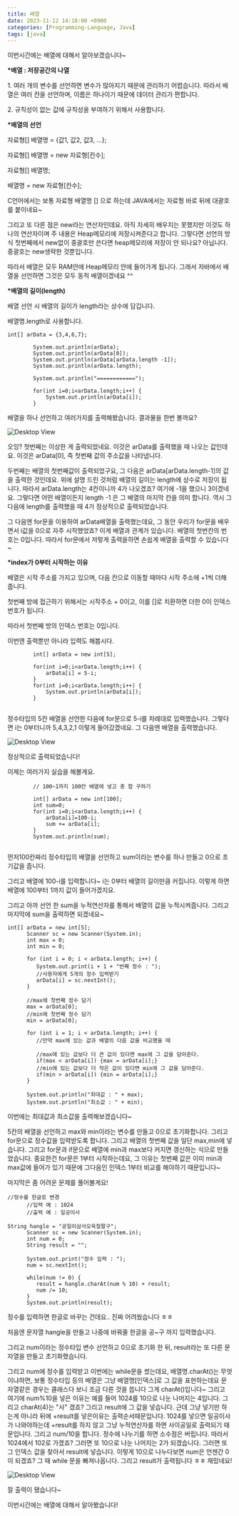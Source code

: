 ```yaml
---
title: 배열
date: 2023-11-12 14:10:00 +0900
categories: [Programming-Language, Java]
tags: [java]
---
```



이번시간에는 배열에 대해서 알아보겠습니다~

**\*배열 : 저장공간의 나열**

1\. 여러 개의 변수를 선언하면 변수가 많아지기 때문에 관리하기 어렵습니다. 따라서 배열은 여러 칸을 선언하며, 이름은 하나이기 때문에 데이터 관리가 편합니다.

2\. 규칙성이 없는 값에 규칙성을 부여하기 위해서 사용합니다.

**\*배열의 선언**

자료형\[\] 배열명 = {값1, 값2, 값3, ...};

자료형\[\] 배열명 = new 자료형\[칸수\];

자료형\[\] 배열명;

배열명 = new 자료형\[칸수\];

C언어에서는 보통 자료형 배열명 \[\] 으로 하는데 JAVA에서는 자료형 바로 뒤에 대괄호를 붙이네요~

그리고 또 다른 점은 new라는 연산자인데요. 아직 자세히 배우지는 못했지만 이것도 하나의 연산자이며 주 내용은 Heap메모리에 저장시켜준다고 합니다. 그렇다면 선언의 방식 첫번째에서 new없이 중괄호만 쓴다면 heap메모리에 저장이 안 되나요? 아닙니다. 중괄호는 new생략한 것뿐입니다.

따라서 배열은 모두 RAM안에 Heap메모리 안에 들어가게 됩니다. 그래서 자바에서 배열을 선언하면 그것은 모두 동적 배열이겠네요 ^^

**\*배열의 길이(length)**

배열 선언 시 배열의 길이가 length라는 상수에 담깁니다.

배열명.length로 사용합니다.

```
int[] arData = {3,4,6,7};
		
		System.out.println(arData);
		System.out.println(arData[0]);
		System.out.println(arData[arData.length -1]);
		System.out.println(arData.length);

		System.out.println("============");

		for(int i=0;i<arData.length;i++) {
			System.out.println(arData[i]);
		}
```

배열을 하나 선언하고 여러가지를 출력해봤습니다. 결과물을 한번 볼까요?

![Desktop View](/assets/img/Programming-Language/Java/Array/1.png)

오잉? 첫번째는 이상한 게 출력되었네요. 이것은 arData를 출력했을 때 나오는 값인데요. 이것은 arData\[0\], 즉 첫번째 값의 주소값을 나타냅니다.

두번째는 배열의 첫번째값이 출력되었구요, 그 다음은 arData\[arData.length-1\]의 값을 출력한 것인데요. 위에 설명 드린 것처럼 배열의 길이는 length에 상수로 저장이 됩니다. 따라서 arData.length는 4칸이니까 4가 나오겠죠? 여기에 -1을 했으니 3이겠네요. 그렇다면 어떤 배열이든지 length -1 은 그 배열의 마지막 칸을 의미 합니다. 역시 그 다음에 length를 출력했을 때 4가 정상적으로 출력되었습니다.

그 다음엔 for문을 이용하여 arData배열을 출력했는데요, 그 동안 우리가 for문을 배우면서 i값을 0으로 자주 시작했었죠? 이게 배열과 관계가 있습니다. 배열의 첫번칸의 번호는 0입니다. 따라서 for문에서 저렇게 출력을하면 손쉽게 배열을 출력할 수 있습니다~

**\*index가 0부터 시작하는 이유**

배열은 시작 주소를 가지고 있으며, 다음 칸으로 이동할 때마다 시작 주소에 +1씩 더해줍니다.

첫번째 방에 접근하기 위해서는 시작주소 + 0이고, 이를 \[\]로 치환하면 더한 0이 인덱스 번호가 됩니다.

따라서 첫번째 방의 인덱스 번호는 0입니다.

이번엔 출력뿐만 아니라 입력도 해봅시다.

```
		int[] arData = new int[5];
		
		for(int i=0;i<arData.length;i++) {
			arData[i] = 5-i;
		}
		for(int i=0;i<arData.length;i++) {
			System.out.println(arData[i]);
		}
	
```

정수타입의 5칸 배열을 선언한 다음에 for문으로 5-i를 차례대로 입력했습니다. 그렇다면 i는 0부터니까 5,4,3,2,1 이렇게 들어갔겠네요. 그 다음엔 배열을 출력했습니다.

![Desktop View](/assets/img/Programming-Language/Java/Array/2.png)

정상적으로 출력되었습니다!

이제는 여러가지 실습을 해볼게요.

```
		// 100~1까지 100칸 배열에 넣고 총 합 구하기
		
		int[] arData = new int[100];
		int sum=0;
		for(int i=0;i<arData.length;i++) {
			arData[i]=100-i;
			sum += arData[i];
		}
		System.out.println(sum);
	
```

먼저100칸짜리 정수타입의 배열을 선언하고 sum이라는 변수를 하나 만들고 0으로 초기값을 줍니다.

그리고 배열에 100-i를 입력합니다~ i는 0부터 배열의 길이만큼 커집니다. 이렇게 하면 배열에 100부터 1까지 값이 들어가겠지요.

그리고 아까 선언 한 sum을 누적연산자를 통해서 배열의 값을 누적시켜줍니다. 그리고 마지막에 sum을 출력하면 되겠네요~

```
int[] arData = new int[5];
      Scanner sc = new Scanner(System.in);
      int max = 0;
      int min = 0;
      
      for (int i = 0; i < arData.length; i++) {
         System.out.print(i + 1 + "번째 정수 : ");
         //사용자에게 5개의 정수 입력받기
         arData[i] = sc.nextInt();
      }
      
      //max에 첫번째 정수 담기
      max = arData[0];
      //min에 첫번째 정수 담기
      min = arData[0];
      
      for (int i = 1; i < arData.length; i++) {
         //만약 max에 있는 값과 배열의 다음 값을 비교했을 때
         
         //max에 있는 값보다 더 큰 값이 있다면 max에 그 값을 담아준다.
         if(max < arData[i]) {max = arData[i];}
         //min에 있는 값보다 더 작은 값이 있다면 min에 그 값을 담아준다.
         if(min > arData[i]) {min = arData[i];}
      }
      
      System.out.println("최대값 : " + max);
      System.out.println("최소값 : " + min);
```

이번에는 최대값과 최소값을 출력해보겠습니다~

5칸의 배열을 선언하고 max와 min이라는 변수를 만들고 0으로 초기화합니다. 그리고 for문으로 정수값을 입력받도록 합니다. 그리고 배열의 첫번째 값을 일단 max,min에 넣습니다. 그리고 for문과 if문으로 배열에 min과 max보다 커지면 갱신하는 식으로 만들었습니다. 중요한건 for문은 1부터 시작하는데요, 그 이유는 첫번째 값은 이미 min과 max값에 들어가 있기 때문에 그다음인 인덱스 1부터 비교를 해야하기 때문입니다~

마지막은 좀 어려운 문제를 풀어볼게요!

```
//정수를 한글로 변경
      //입력 예 : 1024
      //출력 예 : 일공이사

String hangle = "공일이삼사오육칠팔구";
      Scanner sc = new Scanner(System.in);
      int num = 0;
      String result = "";
      
      System.out.print("정수 입력 : ");
      num = sc.nextInt();
      
      while(num != 0) {
         result = hangle.charAt(num % 10) + result;
         num /= 10;  
      }
      System.out.println(result);
```

정수를 입력하면 한글로 바꾸는 건데요.. 진짜 어려웠습니다 ㅎㅎ

처음엔 문자열 hangle을 만들고 나중에 바꿔줄 한글을 공~구 까지 입력했습니다.

그리고 num이라는 정수타입 변수 선언하고 0으로 초기화 한 뒤, result라는 또 다른 문자열을 만들고 초기화했습니다.

그리고 num에 정수를 입력받고 이번에는 while문을 썼는데요, 배열명.charAt()는 무엇이냐하면, 보통 정수타입 등의 배열은 그냥 배열명\[인덱스\]로 그 값을 표현하는데요 문자열같은 경우는 클래스다 보니 조금 다른 것을 씁니다 그게 charAt()입니다~ 그리고 여기에 num%10을 넣은 이유는 예를 들어 1024를 10으로 나눈 나머지는 4입니다. 그리고 charAt(4)는 "사" 겠죠? 그리고 result에 그 값을 넣습니다. 근데 그냥 넣기만 하는게 아니라 뒤에 +result를 넣은이유는 출력순서때문입니다. 1024를 넣으면 일공이사가 나와야하는데 +result를 하지 않고 그냥 누적연산자를 하면 사이공일로 출력되기 때문입니다. 그리고 num/10을 합니다. 정수에 나누기를 하면 소수점은 버립니다. 따라서 1024에서 102로 가겠죠? 그러면 또 10으로 나눈 나머지는 2가 되겠습니다. 그러면 또 그 인덱스 값을 찾아서 result에 넣습니다. 이렇게 10으로 나누다보면 num은 언젠간 0이 되겠죠? 그 때 while 문을 빠져나옵니다. 그리고 result가 출력됩니다 ㅎㅎ 재밌네요!

![Desktop View](/assets/img/Programming-Language/Java/Array/3.png)

잘 출력이 됐습니다~

이번시간에는 배열에 대해서 알아봤습니다!